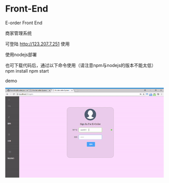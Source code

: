 # Front-End
E-order Front End

商家管理系统

可登陆 http://123.207.7.251 使用

使用nodejs部署

也可下载代码后，通过以下命令使用（请注意npm与nodejs的版本不能太低）
npm install
npm start

demo

![](https://github.com/E-Order/Front-End/blob/master/%E5%95%86%E5%AE%B6%E7%AB%AFdemo.gif)
